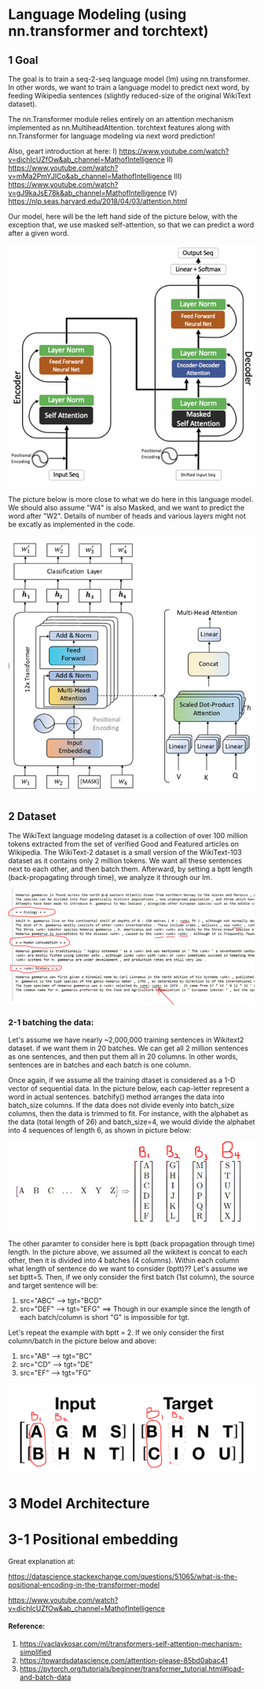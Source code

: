 # Language Modeling (using nn.transformer and torchtext)

## 1 Goal
The goal is to train a seq-2-seq language model (lm) using nn.transformer. In other words, we want to train a
language model to predict next word, by feeding Wikipedia sentences (slightly reduced-size of the original
WikiText dataset). 

The nn.Transformer module relies entirely on an attention mechanism implemented as nn.MultiheadAttention.
torchtext features along with nn.Transformer for language modeling via next word prediction!
 
 Also, geart introduction at here: 
 I) https://www.youtube.com/watch?v=dichIcUZfOw&ab_channel=MathofIntelligence
 II) https://www.youtube.com/watch?v=mMa2PmYJlCo&ab_channel=MathofIntelligence
 III) https://www.youtube.com/watch?v=gJ9kaJsE78k&ab_channel=MathofIntelligence
 IV) https://nlp.seas.harvard.edu/2018/04/03/attention.html
 
 Our model, here will be the left hand side of the picture below, with the 
 exception that, we use masked self-attention, so that we can predict a word
 after a given word. 

![transformer_pic](./img/transformer.PNG)

The picture below is more close to what we do here in this language model. We should also assume "W4" is also Masked, and we want to 
predict the word after "W2". Details of number of heads and various layers might not be excatly as implemented in the code.

![transformer_pic](./img/transformer2.PNG)


## 2 Dataset
The WikiText language modeling dataset is a collection of over 100 million tokens extracted from the set of verified
Good and Featured articles on Wikipedia. The WikiText-2 dataset is a small version of the WikiText-103 dataset as it
contains only 2 million tokens. We want all these sentences next to each other, and then batch them. Afterward, by 
setting a bptt length (back-propagating through time), we analyze it through our lm. 

![sample_wikitext2](./img/sample_wikitext2.PNG)

### 2-1 batching the data:
Let's assume we have nearly ~2,000,000 training sentences in Wikitext2 dataset. if we want them
in 20 batches. We can get all 2 million sentences as one sentences, and then put them all
in 20 columns. In other words, sentences are in batches and each batch is one column.

Once again, if we assume all the training dtaset is considered as a 1-D vector of sequential 
data. In the picture below, each cap-letter represent a word in actual sentences. batchify() method
arranges the data into batch_size columns. If the data does not divide evenly into batch_size
columns, then the data is trimmed to fit. For instance, with the alphabet as the data (total 
length of 26) and batch_size=4, we would divide the alphabet into 4 sequences of length 6, as shown
in picture below:
  
![batching_data](./img/batching_data.PNG)

The other paramter to consider here is bptt (back propagation through time) length. In the picture above, 
we assumed all the wikitext is concat to each other, then it is divided into 4 batches (4 columns). Within 
each column what length of sentence do we want to consider (bptt)?? Let's assume we set bptt=5. Then, if
we only consider the first batch (1st column), the source and target sentence will be:
1) src="ABC" --> tgt="BCD"
2) src="DEF" --> tgt="EFG" ==> Though in our example since the length of each batch/column is short "G" 
is impossible for tgt.


Let's repeat the example with bptt = 2. If we only consider the first column/batch in the picture below
 and above:
1) src="AB" --> tgt="BC"
2) src="CD" --> tgt="DE"
1) src="EF" --> tgt="FG"

![bbpt_and_batching](./img/bbpt_and_batching.PNG)




# 3 Model Architecture

# 3-1 Positional embedding

Great explanation at:

https://datascience.stackexchange.com/questions/51065/what-is-the-positional-encoding-in-the-transformer-model

https://www.youtube.com/watch?v=dichIcUZfOw&ab_channel=MathofIntelligence



#### Reference:
1) https://vaclavkosar.com/ml/transformers-self-attention-mechanism-simplified
2) https://towardsdatascience.com/attention-please-85bd0abac41
3) https://pytorch.org/tutorials/beginner/transformer_tutorial.html#load-and-batch-data
